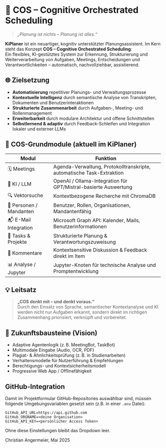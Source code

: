 # 🧠 COS – Cognitive Orchestrated Scheduling

> _„Planung ist nichts – Planung ist alles.“_

**KiPlaner** ist ein neuartiger, kognitiv unterstützter Planungsassistent. Im Kern steht das Konzept **COS – Cognitive Orchestrated Scheduling**:  
Ein flexibles, KI-gestütztes System zur Erkennung, Strukturierung und Weiterverarbeitung von Aufgaben, Meetings, Entscheidungen und Verantwortlichkeiten – automatisch, nachvollziehbar, assistierend.

## 🌐 Zielsetzung

- **Automatisierung** repetitiver Planungs- und Verwaltungsprozesse
- **Kontextuelle Intelligenz** durch semantische Analyse von Transkripten, Dokumenten und Benutzerinteraktionen
- **Strukturierte Zusammenarbeit** durch Aufgaben-, Meeting- und Rollenmanagement
- **Erweiterbarkeit** durch modulare Architektur und offene Schnittstellen
- **Selbstlernend & adaptiv** durch Feedback-Schleifen und Integration lokaler und externer LLMs

## 🧩 COS-Grundmodule (aktuell im KiPlaner)

| Modul                  | Funktion                                                                 |
|------------------------|--------------------------------------------------------------------------|
| 🗓️ Meetings             | Agenda-Verwaltung, Protokolltranskripte, automatische Task-Extraktion   |
| 🧠 KI / LLM             | OpenAI / Ollama-Integration für GPT/Mistral-basierte Auswertung          |
| 🔍 Vektorsuche          | Kontextbezogene Recherche mit ChromaDB                                  |
| 🧑 Personen / Mandanten | Benutzer, Rollen, Organisationen, Mandantenfähig                        |
| 📬 E-Mail Integration   | Microsoft Graph API: Kalender, Mails, Benutzerinformationen              |
| 📝 Tasks & Projekte     | Strukturierte Planung & Verantwortungszuweisung                         |
| 💬 Kommentare           | Kontextsensitive Diskussion & Feedback direkt im Item                   |
| 📊 Analyse / Jupyter    | Jupyter-Knoten für technische Analyse und Promptentwicklung              |

## 💡 Leitsatz

> **„COS denkt mit – und denkt voraus.“**  
> Durch den Einsatz von Sprache, semantischer Kontextanalyse und KI werden nicht nur Aufgaben erkannt, sondern direkt im richtigen Zusammenhang priorisiert, verknüpft und vorbereitet.

## 🧱 Zukunftsbausteine (Vision)

- Adaptive Agentenlogik (z. B. MeetingBot, TaskBot)
- Multimodale Eingabe (Audio, OCR, PDF)
- Plagiat- & Ähnlichkeitsprüfung (z. B. in Studienarbeiten)
- Verhaltensmodelle für Nutzerführung & Empfehlungen
- Berechtigungs- und Kontextsicherheitsmodell
- Progressive Web App / Offlinefähigkeit

## GitHub-Integration

Damit im Projektformular GitHub-Repositories auswählbar sind, müssen folgende
Umgebungsvariablen gesetzt sein (z.B. in einer `.env` Datei):

```
GitHub_API_URL=https://api.github.com
GitHub_ORGNAME=<deine Organisation>
GitHub_API_KEY=<persönlicher Access Token>
```

Ohne diese Einstellungen bleibt das Dropdown leer.

Christian Angermeier, Mai 2025
